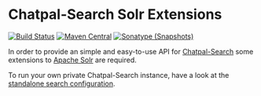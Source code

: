 # Chatpal-Search Solr Extensions

[![Build Status](https://travis-ci.org/chatpal/chatpal-search-solr-ext.svg?branch=master)](https://travis-ci.org/chatpal/chatpal-search-solr-ext)
[![Maven Central](https://img.shields.io/maven-central/v/io.chatpal.solr/solr-ext.svg)](http://search.maven.org/#search%7Cga%7C1%7Cg%3A%22io.chatpal.solr%22)
[![Sonatype (Snapshots)](https://img.shields.io/nexus/s/https/oss.sonatype.org/io.chatpal.solr/solr-ext.svg)](https://oss.sonatype.org/#nexus-search;gav~io.chatpal.solr~solr-ext~~~)

In order to provide an simple and easy-to-use API for [Chatpal-Search][chatpal] some extensions to 
[Apache Solr][solr] are required.

To run your own private Chatpal-Search instance, have a look at the [standalone search configuration][search-standalone].

[chatpal]: https://chatpal.io
[solr]: https://lucene.apache.org/solr
[search-standalone]: https://github.com/chatpal/chatpal-search-standalone
